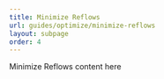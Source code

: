 ```yaml
---
title: Minimize Reflows
url: guides/optimize/minimize-reflows
layout: subpage
order: 4
---
```


Minimize Reflows content here
